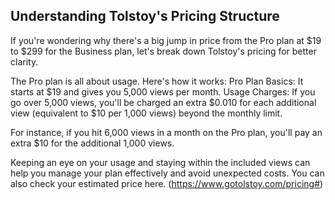 ## Understanding Tolstoy's Pricing Structure

If you're wondering why there's a big jump in price from the Pro plan at $19 to $299 for the Business plan, let's break down Tolstoy's pricing for better clarity.

The Pro plan is all about usage. Here's how it works:
Pro Plan Basics: It starts at $19 and gives you 5,000 views per month.
Usage Charges: If you go over 5,000 views, you'll be charged an extra $0.010 for each additional view (equivalent to $10 per 1,000 views) beyond the monthly limit.

For instance, if you hit 6,000 views in a month on the Pro plan, you'll pay an extra $10 for the additional 1,000 views.

Keeping an eye on your usage and staying within the included views can help you manage your plan effectively and avoid unexpected costs. You can also check your estimated price here. (https://www.gotolstoy.com/pricing#)